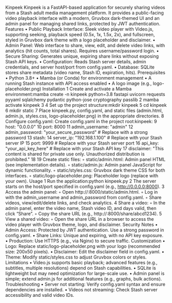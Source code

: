 Kinpeek Kinpeek is a FastAPI-based application for securely sharing videos from a Stash adult media management platform. It provides a public-facing video playback interface with a modern, Gruvbox dark-themed UI and an admin panel for managing shared links, protected by JWT authentication. Features • Public Playback Interface: Sleek video player with Video.js, supporting seeking, playback speed (0.5x, 1x, 1.5x, 2x), and fullscreen, styled in Gruvbox dark theme with a logo placeholder and disclaimer. • Admin Panel: Web interface to share, view, edit, and delete video links, with analytics (hit counts, total shares). Requires username/password login. • Secure Sharing: Generates unique, expiring share links without exposing Stash API keys. • Configuration: Reads Stash server details, admin credentials, and server host/port from config.yaml. • Database: SQLite stores share metadata (video name, Stash ID, expiration, hits). Prerequisites • Python 3.8+ • Mamba (or Conda) for environment management • A running Stash instance with API access enabled • A logo image (e.g., logo-placeholder.png) Installation 1 Create and activate a Mamba environment:mamba create -n kinpeek python=3.8 fastapi uvicorn requests pyyaml sqlalchemy pydantic python-jose cryptography passlib 2 mamba activate kinpeek 3 4 Set up the project structure:mkdir kinpeek 5 cd kinpeek 6 mkdir static 7 Place kinpeek.py, config.yaml, and static files (admin.html, admin.js, styles.css, logo-placeholder.png) in the appropriate directories. 8 Configure config.yaml: Create config.yaml in the project root:kinpeek: 9 host: "0.0.0.0" 10 port: 8000 11 admin_username: "admin" 12 admin_password: "your_secure_password" # Replace with a strong password 13 stash: 14 server_ip: "192.168.1.100" # Replace with your Stash server IP 15 port: 9999 # Replace with your Stash server port 16 api_key: "your_api_key_here" # Replace with your Stash API key 17 disclaimer: "This content is shared for private use only. Unauthorized distribution is prohibited." 18 19 Create static files: ◦ static/admin.html: Admin panel HTML (see implementation details). ◦ static/admin.js: Admin panel JavaScript for dynamic functionality. ◦ static/styles.css: Gruvbox dark theme CSS for both interfaces. ◦ static/logo-placeholder.png: Placeholder logo (replace with your own). Usage 1 Run the application:python kinpeek.py 2 The server starts on the host/port specified in config.yaml (e.g., http://0.0.0.0:8000). 3 Access the admin panel: ◦ Open http://:8000/static/admin.html. ◦ Log in with the admin_username and admin_password from config.yaml. ◦ Share videos, view/edit/delete links, and check analytics. 4 Share a video: ◦ In the admin panel, enter the video name, Stash video ID, and days valid, then click “Share”. ◦ Copy the share URL (e.g., http://:8000/share/abcd1234). 5 View a shared video: ◦ Open the share URL in a browser to access the video player with Gruvbox theme, logo, and disclaimer. Security Notes • Admin Access: Protected by JWT authentication. Use a strong password in config.yaml. • Share Links: Unique and expiring, with no API key exposure. • Production: Use HTTPS (e.g., via Nginx) to secure traffic. Customization • Logo: Replace static/logo-placeholder.png with your logo (recommended size: 200x50 pixels). • Disclaimer: Edit the disclaimer field in config.yaml. • Theme: Modify static/styles.css to adjust Gruvbox colors or styles. Limitations • Video.js supports basic playback; advanced features (e.g., subtitles, multiple resolutions) depend on Stash capabilities. • SQLite is lightweight but may need optimization for large-scale use. • Admin panel is simple; extend admin.js for additional features (e.g., graphs, bulk actions). Troubleshooting • Server not starting: Verify config.yaml syntax and ensure dependencies are installed. • Videos not streaming: Check Stash server accessibility and valid video IDs. 